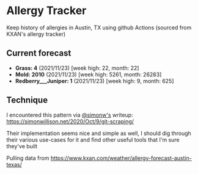 # Allergy Tracker

Keep history of allergies in Austin, TX using github Actions (sourced from KXAN's allergy tracker)

## Current forecast
<!-- INJECT FORECAST -->
- **Grass: 4** (2021/11/23)  [week high: 22, month: 22]
- **Mold: 2010** (2021/11/23)  [week high: 5261, month: 26283]
- **Redberry___Juniper: 1** (2021/11/23)  [week high: 9, month: 625]
<!-- END INJECT FORECAST -->

## Technique

I encountered this pattern via [@simonw's](https://github.com/simonw) writeup: https://simonwillison.net/2020/Oct/9/git-scraping/

Their implementation seems nice and simple as well, I should dig through their various use-cases for it and find other useful tools that I'm sure they've built

Pulling data from https://www.kxan.com/weather/allergy-forecast-austin-texas/
